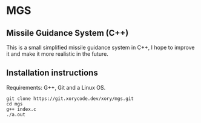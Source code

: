 # MGS
## Missile Guidance System (C++)
This is a small simplified missile guidance system in C++, I hope to improve it and make it more realistic in the future.

## Installation instructions
Requirements: G++, Git and a Linux OS.
```
git clone https://git.xorycode.dev/xory/mgs.git
cd mgs
g++ index.c
./a.out
```
